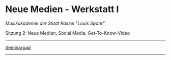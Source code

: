 # Neue Medien - Werkstatt I

_Musikakademie der Stadt Kassel "Louis Spohr"_

Sitzung 2: Neue Medien, Social Media, Get-To-Know-Video

---

[Seminarpad](https://cryptpad.fr/pad/#/2/pad/edit/SY7H2DkcRcu0t1caY+vkr8+n/)

---
